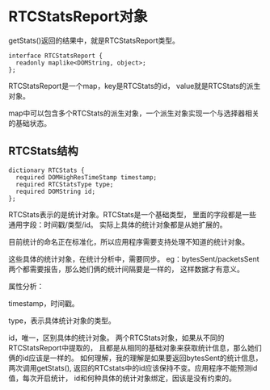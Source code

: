 # RTCStatsReport对象

getStats()返回的结果中，就是RTCStatsReport类型。

    interface RTCStatsReport {
      readonly maplike<DOMString, object>;
    };

RTCStatsReport是一个map，key是RTCStats的id，
value就是RTCStats的派生对象。

map中可以包含多个RTCStats的派生对象，一个派生对象实现一个与选择器相关的基础状态。

## RTCStats结构

    dictionary RTCStats {
      required DOMHighResTimeStamp timestamp;
      required RTCStatsType type;
      required DOMString id;
    };

RTCStats表示的是统计对象。RTCStats是一个基础类型，
里面的字段都是一些通用字段：时间戳/类型/id。
实际上具体的统计对象都是从她扩展的。

目前统计的命名正在标准化，所以应用程序需要支持处理不知道的统计对象。

这些具体的统计对象，在统计分析中，需要同步。
eg：bytesSent/packetsSent两个都需要报告，那么她们俩的统计间隔要是一样的，
这样数据才有意义。

属性分析：

timestamp，时间戳。

type，表示具体统计对象的类型。

id，唯一，区别具体的统计对象。
两个RTCStats对象，如果从不同的RTCStatsReport中提取的，
且都是从相同的基础对象来获取统计信息，那么她们俩的id应该是一样的。
如何理解，我的理解是如果要返回bytesSent的统计信息，两次调用getStats(),
返回的RTCstats中的id应该保持不变。应用程序不能预测id值，每次开启统计，
id和何种具体的统计对象绑定，因该是没有约束的。
